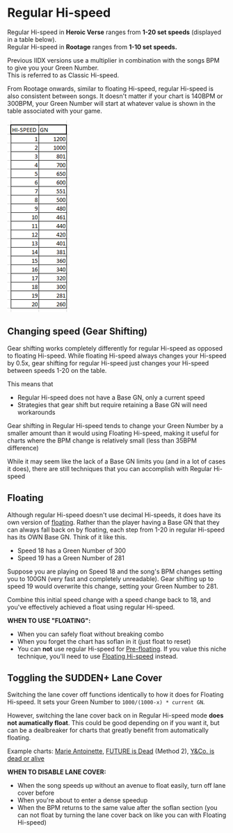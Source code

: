 # Regular Hi-speed

Regular Hi-speed in **Heroic Verse** ranges from **1-20 set speeds** (displayed in a table below).   
Regular Hi-speed in **Rootage** ranges from **1-10 set speeds.**

Previous IIDX versions use a multiplier in combination with the songs BPM to give you your Green Number.   
This is referred to as Classic Hi-speed.

From Rootage onwards, similar to floating Hi-speed, regular Hi-speed is also consistent between songs. It doesn't matter if your chart is 140BPM or 300BPM, your Green Number will start at whatever value is shown in the table associated with your game.

![High speed value to GN](reg_speed_table.png "Hi-speed reference table for Heroic Verse")

## Changing speed (Gear Shifting)

Gear shifting works completely differently for regular Hi-speed as opposed to floating Hi-speed. While floating Hi-speed always changes your Hi-speed by 0.5x, gear shifting for regular Hi-speed just changes your Hi-speed between speeds 1-20 on the table.

This means that

- Regular Hi-speed does not have a Base GN, only a current speed
- Strategies that gear shift but require retaining a Base GN will need workarounds

Gear shifting in Regular Hi-speed tends to change your Green Number by a smaller amount than it would using Floating Hi-speed, making it useful for charts where the BPM change is relatively small (less than 35BPM difference)

While it may seem like the lack of a Base GN limits you (and in a lot of cases it does), there are still techniques that you can accomplish with Regular Hi-speed

## Floating

Although regular Hi-speed doesn't use decimal Hi-speeds, it does have its own version of [floating](float_hs.md#floating). Rather than the player having a Base GN that they can always fall back on by floating, each step from 1-20 in regular Hi-speed has its OWN Base GN. Think of it like this.

- Speed 18 has a Green Number of 300
- Speed 19 has a Green Number of 281

Suppose you are playing on Speed 18 and the song's BPM changes setting you to 100GN (very fast and completely unreadable). Gear shifting up to speed 19 would overwrite this change, setting your Green Number to 281.

Combine this initial speed change with a speed change back to 18, and you've effectively achieved a float using regular Hi-speed.

**WHEN TO USE "FLOATING":**

- When you can safely float without breaking combo
- When you forget the chart has soflan in it (just float to reset)
- You can **not** use regular Hi-speed for [Pre-floating](prefloating.md). If you value this niche technique, you'll need to use [Floating Hi-speed](float_hs.md) instead.

## Toggling the SUDDEN+ Lane Cover

Switching the lane cover off functions identically to how it does for Floating Hi-speed. It sets your Green Number to ``1000/(1000-x) * current GN``.

However, switching the lane cover back on in Regular Hi-speed mode **does not aumatically float**. This could be good depending on if you want it, but can be a dealbreaker for charts that greatly benefit from automatically floating.

Example charts: [Marie Antoinette](chartdirectory/iidx16/MA.md), [FUTURE is Dead](chartdirectory/iidx25/FiD.md) (Method 2), [Y&Co. is dead or alive](chartdirectory/iidx16/YCo.md)

**WHEN TO DISABLE LANE COVER:**

- When the song speeds up without an avenue to float easily, turn off lane cover before
- When you're about to enter a dense speedup
- When the BPM returns to the same value after the soflan section (you can not float by turning the lane cover back on like you can with Floating Hi-speed)


